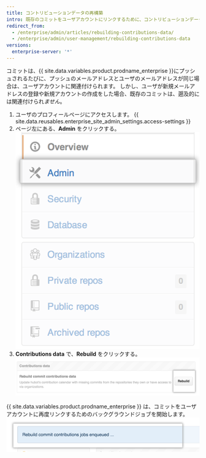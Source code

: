 ```yaml
---
title: コントリビューションデータの再構築
intro: 既存のコミットをユーザアカウントにリンクするために、コントリビューションデータの再構築が必要になることがあります。
redirect_from:
  - /enterprise/admin/articles/rebuilding-contributions-data/
  - /enterprise/admin/user-management/rebuilding-contributions-data
versions:
  enterprise-server: '*'
---
```


コミットは、{{ site.data.variables.product.prodname_enterprise }}にプッシュされるたびに、プッシュのメールアドレスとユーザのメールアドレスが同じ場合は、ユーザアカウントに関連付けられます。 しかし、ユーザが新規メールアドレスの登録や新規アカウントの作成をした場合、既存のコミットは、遡及的には関連付けられ*ません*。

1. ユーザのプロフィールページにアクセスします。
{{ site.data.reusables.enterprise_site_admin_settings.access-settings }}
3. ページ左にある、**Admin** をクリックする。 ![[Admin] タブ](/assets/images/enterprise/site-admin-settings/admin-tab.png)
4. **Contributions data** で、**Rebuild** をクリックする。 ![[Rebuild] ボタン](/assets/images/enterprise/site-admin-settings/rebuild-button.png)

{{ site.data.variables.product.prodname_enterprise }} は、コミットをユーザアカウントに再度リンクするためのバックグラウンドジョブを開始します。  ![待ち行列に入っている再構築ジョブ](/assets/images/enterprise/site-admin-settings/rebuild-jobs.png)
